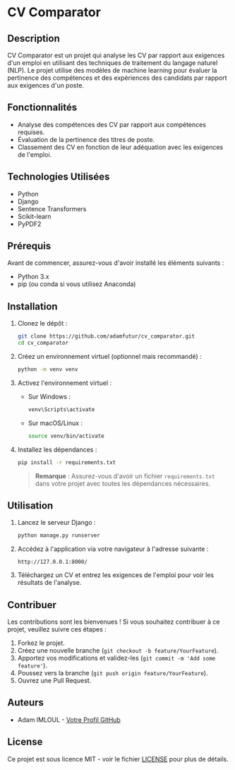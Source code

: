 # CV Comparator

## Description

CV Comparator est un projet qui analyse les CV par rapport aux exigences d'un emploi en utilisant des techniques de traitement du langage naturel (NLP). Le projet utilise des modèles de machine learning pour évaluer la pertinence des compétences et des expériences des candidats par rapport aux exigences d'un poste.

## Fonctionnalités

- Analyse des compétences des CV par rapport aux compétences requises.
- Évaluation de la pertinence des titres de poste.
- Classement des CV en fonction de leur adéquation avec les exigences de l'emploi.

## Technologies Utilisées

- Python
- Django
- Sentence Transformers
- Scikit-learn
- PyPDF2

## Prérequis

Avant de commencer, assurez-vous d'avoir installé les éléments suivants :

- Python 3.x
- pip (ou conda si vous utilisez Anaconda)

## Installation

1. Clonez le dépôt :

   ```bash
   git clone https://github.com/adamfutur/cv_comparator.git
   cd cv_comparator
   ```

2. Créez un environnement virtuel (optionnel mais recommandé) :

   ```bash
   python -m venv venv
   ```

3. Activez l'environnement virtuel :

   - Sur Windows :
     ```bash
     venv\Scripts\activate
     ```
   - Sur macOS/Linux :
     ```bash
     source venv/bin/activate
     ```

4. Installez les dépendances :

   ```bash
   pip install -r requirements.txt
   ```

   > **Remarque** : Assurez-vous d'avoir un fichier `requirements.txt` dans votre projet avec toutes les dépendances nécessaires.

## Utilisation

1. Lancez le serveur Django :

   ```bash
   python manage.py runserver
   ```

2. Accédez à l'application via votre navigateur à l'adresse suivante :

   ```
   http://127.0.0.1:8000/
   ```

3. Téléchargez un CV et entrez les exigences de l'emploi pour voir les résultats de l'analyse.

## Contribuer

Les contributions sont les bienvenues ! Si vous souhaitez contribuer à ce projet, veuillez suivre ces étapes :

1. Forkez le projet.
2. Créez une nouvelle branche (`git checkout -b feature/YourFeature`).
3. Apportez vos modifications et validez-les (`git commit -m 'Add some feature'`).
4. Poussez vers la branche (`git push origin feature/YourFeature`).
5. Ouvrez une Pull Request.

## Auteurs

- Adam IMLOUL - [Votre Profil GitHub](https://github.com/adamfutur)

## License

Ce projet est sous licence MIT - voir le fichier [LICENSE](LICENSE) pour plus de détails.
